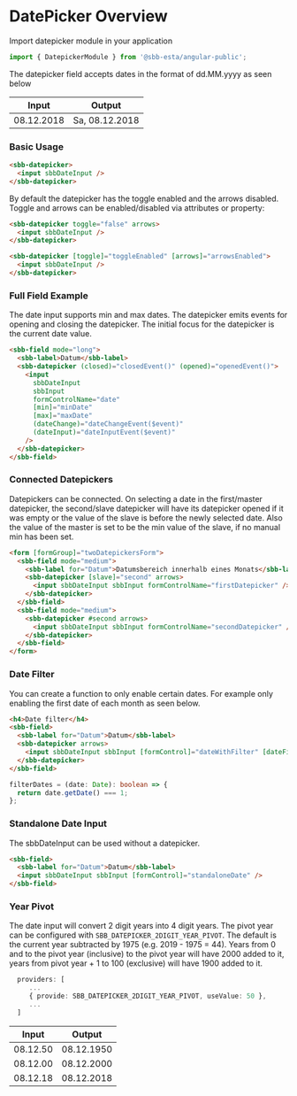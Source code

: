# DatePicker Overview

Import datepicker module in your application

```ts
import { DatepickerModule } from '@sbb-esta/angular-public';
```

The datepicker field accepts dates in the format of dd.MM.yyyy as seen below

| Input      | Output         |
| ---------- | -------------- |
| 08.12.2018 | Sa, 08.12.2018 |

### Basic Usage

```html
<sbb-datepicker>
  <input sbbDateInput />
</sbb-datepicker>
```

By default the datepicker has the toggle enabled and the arrows disabled. Toggle and arrows can
be enabled/disabled via attributes or property:

```html
<sbb-datepicker toggle="false" arrows>
  <input sbbDateInput />
</sbb-datepicker>

<sbb-datepicker [toggle]="toggleEnabled" [arrows]="arrowsEnabled">
  <input sbbDateInput />
</sbb-datepicker>
```

### Full Field Example

The date input supports min and max dates. The datepicker emits events for opening and closing the datepicker.
The initial focus for the datepicker is the current date value.

```html
<sbb-field mode="long">
  <sbb-label>Datum</sbb-label>
  <sbb-datepicker (closed)="closedEvent()" (opened)="openedEvent()">
    <input
      sbbDateInput
      sbbInput
      formControlName="date"
      [min]="minDate"
      [max]="maxDate"
      (dateChange)="dateChangeEvent($event)"
      (dateInput)="dateInputEvent($event)"
    />
  </sbb-datepicker>
</sbb-field>
```

### Connected Datepickers

Datepickers can be connected. On selecting a date in the first/master datepicker, the second/slave
datepicker will have its datepicker opened if it was empty or the value of the slave is before the
newly selected date. Also the value of the master is set to be the min value of the slave, if no
manual min has been set.

```html
<form [formGroup]="twoDatepickersForm">
  <sbb-field mode="medium">
    <sbb-label for="Datum">Datumsbereich innerhalb eines Monats</sbb-label>
    <sbb-datepicker [slave]="second" arrows>
      <input sbbDateInput sbbInput formControlName="firstDatepicker" />
    </sbb-datepicker>
  </sbb-field>
  <sbb-field mode="medium">
    <sbb-datepicker #second arrows>
      <input sbbDateInput sbbInput formControlName="secondDatepicker" />
    </sbb-datepicker>
  </sbb-field>
</form>
```

### Date Filter

You can create a function to only enable certain dates. For example only enabling the first date
of each month as seen below.

```html
<h4>Date filter</h4>
<sbb-field>
  <sbb-label for="Datum">Datum</sbb-label>
  <sbb-datepicker arrows>
    <input sbbDateInput sbbInput [formControl]="dateWithFilter" [dateFilter]="filterDates" />
  </sbb-datepicker>
</sbb-field>
```

```ts
filterDates = (date: Date): boolean => {
  return date.getDate() === 1;
};
```

### Standalone Date Input

The sbbDateInput can be used without a datepicker.

```html
<sbb-field>
  <sbb-label for="Datum">Datum</sbb-label>
  <input sbbDateInput sbbInput [formControl]="standaloneDate" />
</sbb-field>
```

### Year Pivot

The date input will convert 2 digit years into 4 digit years. The pivot year can be configured
with `SBB_DATEPICKER_2DIGIT_YEAR_PIVOT`. The default is the current year subtracted by 1975
(e.g. 2019 - 1975 = 44). Years from 0 and to the pivot year (inclusive) to the pivot year will
have 2000 added to it, years from pivot year + 1 to 100 (exclusive) will have 1900 added to it.

```typescript
  providers: [
     ...
     { provide: SBB_DATEPICKER_2DIGIT_YEAR_PIVOT, useValue: 50 },
     ...
  ]
```

| Input    | Output     |
| -------- | ---------- |
| 08.12.50 | 08.12.1950 |
| 08.12.00 | 08.12.2000 |
| 08.12.18 | 08.12.2018 |
